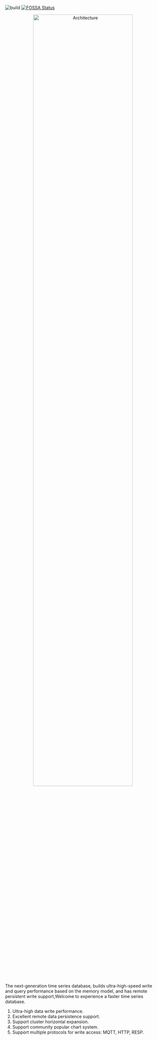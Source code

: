 ![build](https://github.com/RedTimeDB/RedTimeDB/actions/workflows/build.yml/badge.svg) 
[![FOSSA Status](https://app.fossa.com/api/projects/git%2Bgithub.com%2FRedTimeDB%2FRedTimeDB.svg?type=shield)](https://app.fossa.com/projects/git%2Bgithub.com%2FRedTimeDB%2FRedTimeDB?ref=badge_shield)
<p align="center">
<img 
    src="https://raw.githubusercontent.com/RedTimeDB/RedTimeDB/main/imgs/architecture.jpg" 
      width="80%" alt="Architecture">
</p>

The next-generation time series database, builds ultra-high-speed write and query performance based on the memory model, and has remote persistent write support,Welcome to experience a faster time series database.

1. Ultra-high data write performance.
2. Excellent remote data persistence support.
3. Support cluster horizontal expansion.
4. Support community popular chart system.
5. Support multiple protocols for write access: MQTT, HTTP, RESP.
